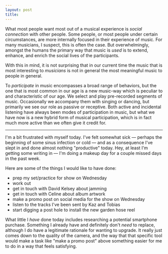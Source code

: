 ```yaml
---
layout: post
title:
---
```


What most people want most out of a musical experience is *social connection*
with other people. Some people, or most people under certain circumstances,
are more internally focused in their experience of music. For many musicians,
I suspect, this is often the case. But overwhelmingly, amongst the humans the
primary way that music is *used* is to extend, enhance, and enrich the social
lives of the participants.

With this in mind, it is not surprising that in our current time the music that
is most interesting to *musicians* is not in general the most meaningful music
to people in general. 

To *participate* in music encompasses a broad range of behaviors, but the one
that is most common in our age is a new music-way which is peculiar to and 
characteristic of our age. We select and play pre-recorded segments of music.
Occasionally we accompany them with singing or dancing, but primarily we see
our role as passive or receptive. Both active and incidental listening have
always been modes of participation in music, but what we have now is a new 
hybrid form of musical participation, which is in fact much more active than
we often give it credit for.

---

I'm a bit frustrated with myself today. I've felt somewhat sick — perhaps the
beginning of some sinus infection or cold — and as a consequence I've slept in
and done almost nothing "productive" today. Hey, at least I'm getting some 
writing in — I'm doing a makeup day for a couple missed days in the past week.

Here are some of the things I would like to have done:

 - prep my set/practice for show on Wednesday
 - work out
 - get in touch with David Kelsey about jamming
 - get in touch with Celine about album artwork
 - make a promo post on social media for the show on Wednesday
 - listen to the tracks I've been sent by Kaz and Tobias
 - start digging a post hole to install the new garden hose reel

What little I *have* done today includes researching a potential smartphone
purchase. Something I already have and definitely don't *need* to replace,
although I do have a legitimate rationale for wanting to upgrade. It really
just comes down to the quality of the camera, and the way that that specific
tool would make a task like "make a promo post" above something easier for me
to do in a way that feels satisfying.

